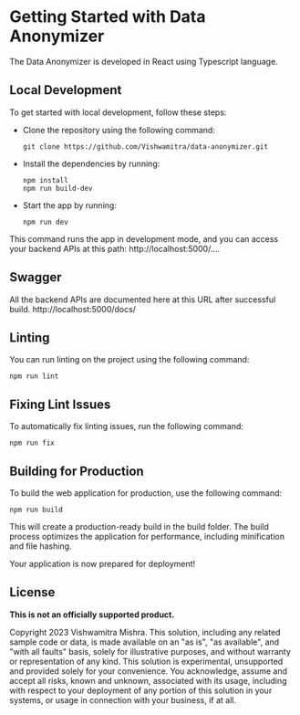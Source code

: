 # Getting Started with Data Anonymizer

The Data Anonymizer is developed in React using Typescript language.

## Local Development
To get started with local development, follow these steps:
* Clone the repository using the following command:
    ```
    git clone https://github.com/Vishwamitra/data-anonymizer.git
    ```
* Install the dependencies by running:
    ```
    npm install
    npm run build-dev
    ```
* Start the app by running:
    ```
    npm run dev
    ```
This command runs the app in development mode, and you can access your backend APIs at this path: http://localhost:5000/....


## Swagger

All the backend APIs are documented here at this URL after successful build.
http://localhost:5000/docs/


## Linting
You can run linting on the project using the following command:
```
npm run lint
```

## Fixing Lint Issues
To automatically fix linting issues, run the following command:
```
npm run fix
```

## Building for Production
To build the web application for production, use the following command:
```
npm run build
```

This will create a production-ready build in the build folder. The build process optimizes the application for performance, including minification and file hashing.

Your application is now prepared for deployment!




## License

**This is not an officially supported product.**

Copyright 2023 Vishwamitra Mishra. This solution, including any related sample code or data, is made available on an "as is", "as available", and "with all faults" basis, solely for illustrative purposes, and without warranty or representation of any kind. This solution is experimental, unsupported and provided solely for your convenience. You acknowledge, assume and accept all risks, known and unknown, associated with its usage, including with respect to your deployment of any portion of this solution in your systems, or usage in connection with your business, if at all.
